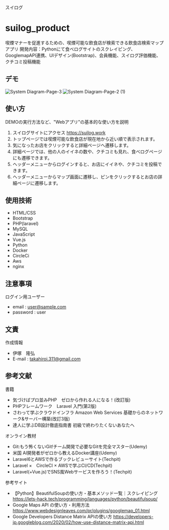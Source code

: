 スイログ

# suilog_product

喫煙マナーを促進するための、喫煙可能な飲食店が検索できる飲食店検索マップアプリ
開発内容：Pythonにて食べログサイトのスクレイピング、GooglemapAPI連携、UIデザイン(Bootstrap)、会員機能、スイログ評価機能、クチコミ投稿機能


## デモ

![System Diagram-Page-3](https://user-images.githubusercontent.com/67720987/110643482-7bde3f00-81f7-11eb-9a66-1adbbe4b4ff3.png)
![System Diagram-Page-2 (1)](https://user-images.githubusercontent.com/67720987/110643704-bb0c9000-81f7-11eb-880e-b7f91d097d22.png)


## 使い方

DEMOの実行方法など、"Webアプリ"の基本的な使い方を説明

1. スイログサイトにアクセス https://suilog.work
2. トップページでは喫煙可能な飲食店が現在地から近い順で表示されます。
3. 気になったお店をクリックすると詳細ページへ遷移します。
4. 詳細ページでは、他の人のイイネの数や、クチコミも見れ、食べログページにも遷移できます。
5. ヘッダーメニューからログインすると、お店にイイネや、クチコミを投稿できます。
6. ヘッダーメニューからマップ画面に遷移し、ピンをクリックするとお店の詳細ページに遷移します。



## 使用技術

* HTML/CSS
* Bootstrap
* PHP(laravel)
* MySQL
* JavaScript
* Vue.js
* Python
* Docker
* CircleCi
* Aws
* nginx


## 注意事項

ログイン用ユーザー
* email : user@sample.com
* password : user


## 文責

作成情報

* 伊塚　隆弘
* E-mail : takahiroi.311@gmail.com

## 参考文献

書籍
* 気づけばプロ並みPHP　ゼロから作れる人になる！(改訂版)
* PHPフレームワーク　Laravel 入門(第2版)
* さわって学ぶクラウドインフラ Amazon Web Services 基礎からのネットワーク&サーバー構築(改訂3版)
* 達人に学ぶDB設計徹底指南書 初級で終わりたくないあなたへ


オンライン教材
* Git:もう怖くないGit!チーム開発で必要なGitを完全マスター(Udemy)
* 米国 AI開発者がゼロから教えるDocker講座(Udemy)
* Laravel6とAWSで作るブックレビューサイト(Techpit)
* Laravel ×　CircleCI × AWSで学ぶCI/CD(Techpit)
* Laravel(+Vue.js)でSNS風Webサービスを作ろう！(Techpit)


参考サイト
* 【Python】BeautifulSoupの使い方・基本メソッド一覧｜スクレイピング https://lets-hack.tech/programming/languages/python/beautifulsoup/
* Google Maps API の使い方・利用方法 https://www.webdesignleaves.com/pr/plugins/googlemap_01.html
* Google Developers Distance Matrix APIの使い方 https://developers-jp.googleblog.com/2020/02/how-use-distance-matrix-api.html
